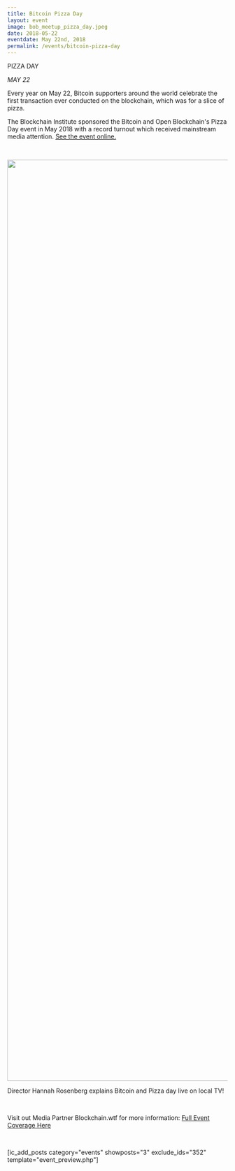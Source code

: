 ```yaml
---
title: Bitcoin Pizza Day
layout: event
image: bob_meetup_pizza_day.jpeg
date: 2018-05-22
eventdate: May 22nd, 2018
permalink: /events/bitcoin-pizza-day
---
```

<p>PIZZA DAY</p><p><i>MAY 22</i></p><p>Every year on May 22, Bitcoin supporters around the world celebrate the first transaction ever conducted on the blockchain, which was for a slice of pizza.</p><p>The Blockchain Institute sponsored the Bitcoin and Open Blockchain's Pizza Day event in May 2018 with a record turnout which received mainstream media attention. <a href="https://theblockchaininstitute.org/wp-content/uploads/2018/05/bitcoin-pizza-day-celebrated-by-chicago-community">See the event online.</a></p> <p><img src="https://theblockchaininstitute.org/wp-content/uploads/2018/11/PizzaDay.jpg" alt="" width="3008" height="2108" /></p><p>Director Hannah Rosenberg explains Bitcoin and Pizza day live on local TV!</p><p> </p><p>Visit out Media Partner Blockchain.wtf for more information: <a href="https://theblockchaininstitute.org/wp-content/uploads/2018/05/bitcoin-pizza-day-celebrated-by-chicago-community">Full Event Coverage Here</a></p> <p>[ic_add_posts category="events" showposts="3" exclude_ids="352" template="event_preview.php"]</p>
